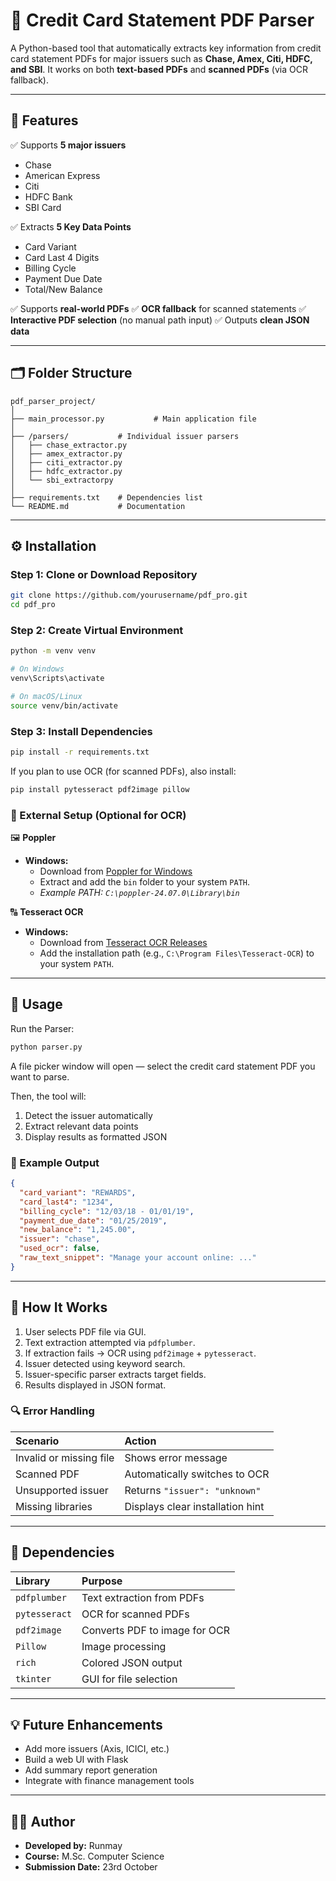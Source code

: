 # 🧾 Credit Card Statement PDF Parser

A Python-based tool that automatically extracts key information from credit card statement PDFs for major issuers such as **Chase, Amex, Citi, HDFC, and SBI**.
It works on both **text-based PDFs** and **scanned PDFs** (via OCR fallback).

-----

## 📌 Features

✅ Supports **5 major issuers**

  - Chase
  - American Express
  - Citi
  - HDFC Bank
  - SBI Card

✅ Extracts **5 Key Data Points**

  - Card Variant
  - Card Last 4 Digits
  - Billing Cycle
  - Payment Due Date
  - Total/New Balance

✅ Supports **real-world PDFs**
✅ **OCR fallback** for scanned statements
✅ **Interactive PDF selection** (no manual path input)
✅ Outputs **clean JSON data**

-----

## 🗂️ Folder Structure

```plaintext
pdf_parser_project/
│
├── main_processor.py           # Main application file
│
├── /parsers/           # Individual issuer parsers
│   ├── chase_extractor.py
│   ├── amex_extractor.py
│   ├── citi_extractor.py
│   ├── hdfc_extractor.py
│   └── sbi_extractorpy
│
├── requirements.txt    # Dependencies list
└── README.md           # Documentation
```

-----

## ⚙️ Installation

### Step 1: Clone or Download Repository

```bash
git clone https://github.com/yourusername/pdf_pro.git
cd pdf_pro
```

### Step 2: Create Virtual Environment

```bash
python -m venv venv

# On Windows
venv\Scripts\activate

# On macOS/Linux
source venv/bin/activate
```

### Step 3: Install Dependencies

```bash
pip install -r requirements.txt
```

If you plan to use OCR (for scanned PDFs), also install:

```bash
pip install pytesseract pdf2image pillow
```

### 🧩 External Setup (Optional for OCR)

🖼️ **Poppler**

  - **Windows:**
      - Download from [Poppler for Windows](https://github.com/oschwartz10612/poppler-windows)
      - Extract and add the `bin` folder to your system `PATH`.
      - *Example PATH: `C:\poppler-24.07.0\Library\bin`*

🔠 **Tesseract OCR**

  - **Windows:**
      - Download from [Tesseract OCR Releases](https://www.google.com/search?q=https://github.com/UB-Mannheim/tesseract/wiki)
      - Add the installation path (e.g., `C:\Program Files\Tesseract-OCR`) to your system `PATH`.

-----

## 🚀 Usage

Run the Parser:

```bash
python parser.py
```

A file picker window will open — select the credit card statement PDF you want to parse.

Then, the tool will:

1.  Detect the issuer automatically
2.  Extract relevant data points
3.  Display results as formatted JSON

### 🧾 Example Output

```json
{
  "card_variant": "REWARDS",
  "card_last4": "1234",
  "billing_cycle": "12/03/18 - 01/01/19",
  "payment_due_date": "01/25/2019",
  "new_balance": "1,245.00",
  "issuer": "chase",
  "used_ocr": false,
  "raw_text_snippet": "Manage your account online: ..."
}
```

-----

## 🧠 How It Works

1.  User selects PDF file via GUI.
2.  Text extraction attempted via `pdfplumber`.
3.  If extraction fails → OCR using `pdf2image` + `pytesseract`.
4.  Issuer detected using keyword search.
5.  Issuer-specific parser extracts target fields.
6.  Results displayed in JSON format.

### 🔍 Error Handling

| Scenario | Action |
| :--- | :--- |
| Invalid or missing file | Shows error message |
| Scanned PDF | Automatically switches to OCR |
| Unsupported issuer | Returns `"issuer": "unknown"` |
| Missing libraries | Displays clear installation hint |

-----

## 🧮 Dependencies

| Library | Purpose |
| :--- | :--- |
| `pdfplumber` | Text extraction from PDFs |
| `pytesseract` | OCR for scanned PDFs |
| `pdf2image` | Converts PDF to image for OCR |
| `Pillow` | Image processing |
| `rich` | Colored JSON output |
| `tkinter` | GUI for file selection |

-----

## 💡 Future Enhancements

  - Add more issuers (Axis, ICICI, etc.)
  - Build a web UI with Flask
  - Add summary report generation
  - Integrate with finance management tools

-----

## 👨‍💻 Author

  - **Developed by:** Runmay
  - **Course:** M.Sc. Computer Science
  - **Submission Date:** 23rd October
